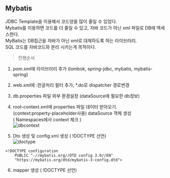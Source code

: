 ## Mybatis

JDBC Template을 이용해서 코드양을 많이 줄일 수 있었다.    
Mybatis를 이용하면 코드를 더 줄일 수 있고, 자바 코드가 아닌 xml 파일로 DB에 엑세스한다.   
MyBatis는 DB접근을 자바가 아닌 xml로 대체하도록 하는 라이브러리.       
SQL 코드를 자바코드와 분리 시키는게 목적이다.   

> 진행순서

1. pom.xml에 라이브러리 추가 (lombok, spring-jdbc, mybatis, mybatis-spring)   

2. web.xml에 :한글처리 필터 추가, *.do로 dispatcher 경로변경   

3. db.properties 파일 외부 환경설정 (dataSource에 필요한 db정보)   

4. root-context.xml에 properties 파일 데이터 받아오기.        
      (context:property-placeholder사용) dataSource 객체 생성         
      ( Namespaces에서 context 체크 )   
![dbcontext](https://user-images.githubusercontent.com/118541186/231360289-f2818dad-7e4a-4115-88ce-ed5fd2c6f402.PNG)

5. Dto 생성 및 config.xml 생성 ( !DOCTYPE 선언)   
![doctype](https://user-images.githubusercontent.com/118541186/231360730-7df2b87b-0ba7-4adc-bf10-a88ba1e3e36a.PNG)
```
<!DOCTYPE configuration
    PUBLIC "-//mybatis.org//DTD config 3.0//EN"
    "https://mybatis.org/dtd/mybatis-3-config.dtd">
```

6. mapper 생성 ( !DOCTYPE 선언)